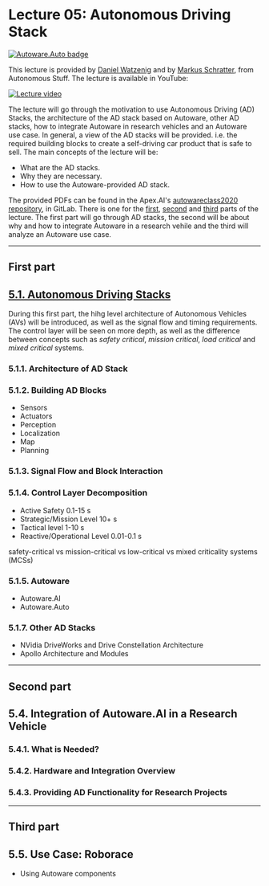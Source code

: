 # Lecture 05: Autonomous Driving Stack
[![Autoware.Auto badge](https://img.shields.io/badge/Autoware-Auto-orange.svg)](https://www.autoware.auto)

This lecture is provided by [Daniel Watzenig](https://www.linkedin.com/in/daniel-watzenig-4a0b985) and by [Markus Schratter](https://www.linkedin.com/in/markusschratter), from Autonomous Stuff. The lecture is available in YouTube:

[![Lecture video](https://img.youtube.com/vi/nTI4fnn2tuU/0.jpg)](https://www.youtube.com/watch?v=nTI4fnn2tuU&list=PLL57Sz4fhxLpCXgN0lvCF7aHAlRA5FoFr&index=5)

The lecture will go through the motivation to use Autonomous Driving (AD) Stacks, the architecture of the AD stack based on Autoware, other AD stacks, how to integrate Autoware in research vehicles and an Autoware use case. In general, a view of the AD stacks will be provided. i.e. the required building blocks to create a self-driving car product that is safe to sell. The main concepts of the lecture will be:

- What are the AD stacks.
- Why they are necessary.
- How to use the Autoware-provided AD stack.

The provided PDFs can be found in the Apex.AI's [autowareclass2020 repository](https://gitlab.com/ApexAI/autowareclass2020/-/blob/master/lectures/05_Architectures), in GitLab. There is one for the [first](https://gitlab.com/ApexAI/autowareclass2020/-/blob/master/lectures/05_Architectures/Part_1.pdf), [second](https://gitlab.com/ApexAI/autowareclass2020/-/blob/master/lectures/05_Architectures/Part_2.pdf) and [third](https://gitlab.com/ApexAI/autowareclass2020/-/blob/master/lectures/05_Architectures/Part_3.pdf) parts of the lecture. The first part will go through AD stacks, the second will be about why and how to integrate Autoware in a research vehile and the third will analyze an Autoware use case.


---

## First part
## [5.1. Autonomous Driving Stacks](https://youtu.be/nTI4fnn2tuU?t=45)
During this first part, the hihg level architecture of Autonomous Vehicles (AVs) will be introduced, as well as the signal flow and timing requirements. The control layer will be seen on more depth, as well as the difference between concepts such as *safety critical*, *mission critical*, *load critical* and *mixed critical* systems.

### 5.1.1. Architecture of AD Stack
### 5.1.2. Building AD Blocks
- Sensors
- Actuators
- Perception
- Localization
- Map
- Planning
### 5.1.3. Signal Flow and Block Interaction
### 5.1.4. Control Layer Decomposition
- Active Safety 0.1-15 s
- Strategic/Mission Level 10+ s
- Tactical level 1-10 s
- Reactive/Operational Level 0.01-0.1 s

safety-critical vs mission-critical vs low-critical vs mixed criticality systems (MCSs)
### 5.1.5. Autoware
- Autoware.AI
- Autoware.Auto
### 5.1.7. Other AD Stacks
- NVidia DriveWorks and Drive Constellation Architecture
- Apollo Architecture and Modules


---

## Second part
## 5.4. Integration of Autoware.AI in a Research Vehicle
### 5.4.1. What is Needed?
### 5.4.2. Hardware and Integration Overview
### 5.4.3. Providing AD Functionality for Research Projects


---

## Third part
## 5.5. Use Case: Roborace
- Using Autoware components
